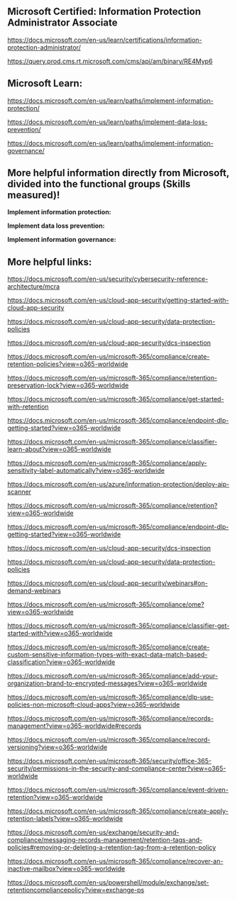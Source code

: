 Microsoft Certified: Information Protection Administrator Associate
-------------------
https://docs.microsoft.com/en-us/learn/certifications/information-protection-administrator/

https://query.prod.cms.rt.microsoft.com/cms/api/am/binary/RE4Myp6

Microsoft Learn:
-------------------

https://docs.microsoft.com/en-us/learn/paths/implement-information-protection/

https://docs.microsoft.com/en-us/learn/paths/implement-data-loss-prevention/

https://docs.microsoft.com/en-us/learn/paths/implement-information-governance/

More helpful information directly from Microsoft, divided into the functional groups (Skills measured)!
-------------------

**Implement information protection:**  

**Implement data loss prevention:**  

**Implement information governance:**   

More helpful links:
-------------------

https://docs.microsoft.com/en-us/security/cybersecurity-reference-architecture/mcra

https://docs.microsoft.com/en-us/cloud-app-security/getting-started-with-cloud-app-security

https://docs.microsoft.com/en-us/cloud-app-security/data-protection-policies

https://docs.microsoft.com/en-us/cloud-app-security/dcs-inspection

https://docs.microsoft.com/en-us/microsoft-365/compliance/create-retention-policies?view=o365-worldwide

https://docs.microsoft.com/en-us/microsoft-365/compliance/retention-preservation-lock?view=o365-worldwide

https://docs.microsoft.com/en-us/microsoft-365/compliance/get-started-with-retention

https://docs.microsoft.com/en-us/microsoft-365/compliance/endpoint-dlp-getting-started?view=o365-worldwide

https://docs.microsoft.com/en-us/microsoft-365/compliance/classifier-learn-about?view=o365-worldwide

https://docs.microsoft.com/en-us/microsoft-365/compliance/apply-sensitivity-label-automatically?view=o365-worldwide

https://docs.microsoft.com/en-us/azure/information-protection/deploy-aip-scanner

https://docs.microsoft.com/en-us/microsoft-365/compliance/retention?view=o365-worldwide

https://docs.microsoft.com/en-us/microsoft-365/compliance/endpoint-dlp-getting-started?view=o365-worldwide

https://docs.microsoft.com/en-us/cloud-app-security/dcs-inspection

https://docs.microsoft.com/en-us/cloud-app-security/data-protection-policies

https://docs.microsoft.com/en-us/cloud-app-security/webinars#on-demand-webinars

https://docs.microsoft.com/en-us/microsoft-365/compliance/ome?view=o365-worldwide

https://docs.microsoft.com/en-us/microsoft-365/compliance/classifier-get-started-with?view=o365-worldwide

https://docs.microsoft.com/en-us/microsoft-365/compliance/create-custom-sensitive-information-types-with-exact-data-match-based-classification?view=o365-worldwide

https://docs.microsoft.com/en-us/microsoft-365/compliance/add-your-organization-brand-to-encrypted-messages?view=o365-worldwide

https://docs.microsoft.com/en-us/microsoft-365/compliance/dlp-use-policies-non-microsoft-cloud-apps?view=o365-worldwide

https://docs.microsoft.com/en-us/microsoft-365/compliance/records-management?view=o365-worldwide#records

https://docs.microsoft.com/en-us/microsoft-365/compliance/record-versioning?view=o365-worldwide

https://docs.microsoft.com/en-us/microsoft-365/security/office-365-security/permissions-in-the-security-and-compliance-center?view=o365-worldwide

https://docs.microsoft.com/en-us/microsoft-365/compliance/event-driven-retention?view=o365-worldwide

https://docs.microsoft.com/en-us/microsoft-365/compliance/create-apply-retention-labels?view=o365-worldwide

https://docs.microsoft.com/en-us/exchange/security-and-compliance/messaging-records-management/retention-tags-and-policies#removing-or-deleting-a-retention-tag-from-a-retention-policy

https://docs.microsoft.com/en-us/microsoft-365/compliance/recover-an-inactive-mailbox?view=o365-worldwide

https://docs.microsoft.com/en-us/powershell/module/exchange/set-retentioncompliancepolicy?view=exchange-ps
